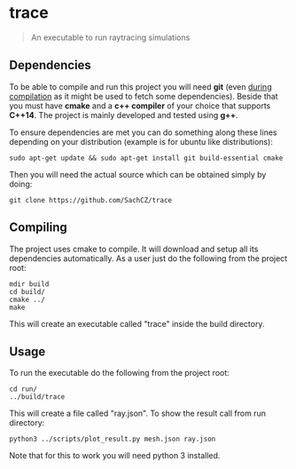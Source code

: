 # trace

> An executable to run raytracing simulations

## Dependencies
To be able to compile and run this project you will need **git** (even <u>during compilation</u>
as it might be used to fetch some dependencies). Beside that you must have **cmake** and
a **c++ compiler** of your choice that supports **C++14**. The project is mainly developed
and tested using **g++**.

To ensure dependencies are met you can do something along these lines depending on your distribution
(example is for ubuntu like distributions):
```
sudo apt-get update && sudo apt-get install git build-essential cmake
```
Then you will need the actual source which can be obtained simply by doing:
```
git clone https://github.com/SachCZ/trace
```


## Compiling
The project uses cmake to compile. It will download and setup all its dependencies automatically.
As a user just do the following from the project root:
```
mdir build
cd build/
cmake ../
make
```
This will create an executable called "trace" inside the build directory.

## Usage

To run the executable do the following from the project root:
```
cd run/
../build/trace
```

This will create a file called "ray.json". To show the result call from run directory:
```
python3 ../scripts/plot_result.py mesh.json ray.json
```
Note that for this to work you will need python 3 installed.